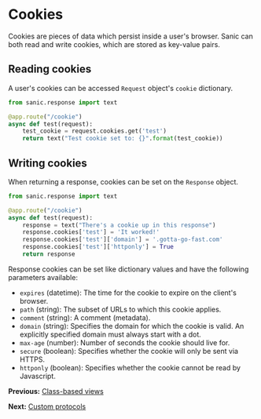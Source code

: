 # Cookies

Cookies are pieces of data which persist inside a user's browser. Sanic can
both read and write cookies, which are stored as key-value pairs.

## Reading cookies

A user's cookies can be accessed `Request` object's `cookie` dictionary.

```python
from sanic.response import text

@app.route("/cookie")
async def test(request):
    test_cookie = request.cookies.get('test')
    return text("Test cookie set to: {}".format(test_cookie))
```

## Writing cookies

When returning a response, cookies can be set on the `Response` object.

```python
from sanic.response import text

@app.route("/cookie")
async def test(request):
    response = text("There's a cookie up in this response")
    response.cookies['test'] = 'It worked!'
    response.cookies['test']['domain'] = '.gotta-go-fast.com'
    response.cookies['test']['httponly'] = True
    return response
```

Response cookies can be set like dictionary values and have the following
parameters available:

- `expires` (datetime): The time for the cookie to expire on the
                        client's browser.
- `path` (string): The subset of URLs to which this cookie applies.
- `comment` (string): A comment (metadata).
- `domain` (string): Specifies the domain for which the cookie is valid. An
           explicitly specified domain must always start with a dot.
- `max-age` (number): Number of seconds the cookie should live for.
- `secure` (boolean): Specifies whether the cookie will only be sent via
                      HTTPS.
- `httponly` (boolean): Specifies whether the cookie cannot be read by
                        Javascript.

**Previous:** [Class-based views](class_based_views.html)

**Next:** [Custom protocols](custom_protocol.html)

